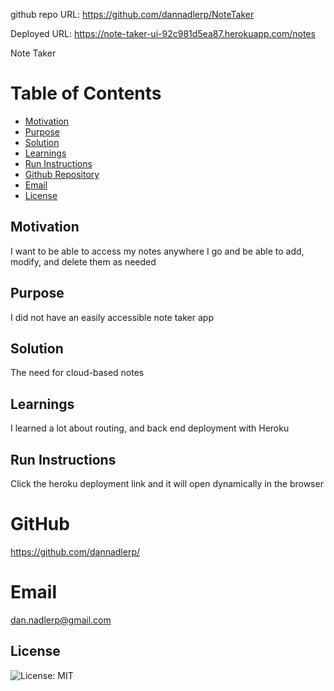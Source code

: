 github repo URL: https://github.com/dannadlerp/NoteTaker

Deployed URL: https://note-taker-ui-92c981d5ea87.herokuapp.com/notes

Note Taker
# Table of Contents
- [Motivation](#motivation)
- [Purpose](#purpose)
- [Solution](#solution)
- [Learnings](#learnings)
- [Run Instructions](#run-instructions)
- [Github Repository](#gitHub)
- [Email](#email)
- [License](#license)

## Motivation
I want to be able to access my notes anywhere I go and be able to add, modify, and delete them as needed

## Purpose
I did not have an easily accessible note taker app

## Solution
The need for cloud-based notes

## Learnings
I learned a lot about routing, and back end deployment with Heroku

## Run Instructions
Click the heroku deployment link and it will open dynamically in the browser

# GitHub
https://github.com/dannadlerp/

# Email
dan.nadlerp@gmail.com

## License
  ![License: MIT](https://img.shields.io/badge/License-MIT-yellow.svg)
  
  
